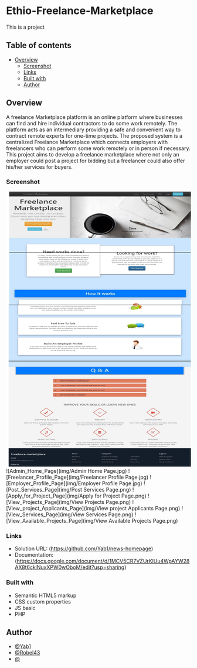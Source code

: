 # Ethio-Freelance-Marketplace

This is a project

## Table of contents

- [Overview](#overview)
  - [Screenshot](#screenshot)
  - [Links](#links)
  - [Built with](#built-with)
  - [Author](#author)

## Overview

A freelance Marketplace platform is an online platform where businesses can find and hire individual contractors to do some work remotely. The platform acts as an intermediary providing a safe and convenient way to contract remote experts for one-time projects.
The proposed system is a centralized Freelance Marketplace which connects employers with freelancers who can perform some work remotely or in person if necessary. This project aims to develop a freelance marketplace where not only an employer could post a project for bidding but a freelancer could also offer his/her services for buyers.

### Screenshot

![Landing_Page](screenshots/Landing_Page.jpg)
![Admin_Home_Page](img/Admin Home Page.jpg)
![Freelancer_Profile_Page](img/Freelancer Profile Page.jpg)
![Employer_Profile_Page](img/Employer Profile Page.jpg)
![Post_Services_Page](img/Post Services Page.png)
![Apply_for_Project_Page](img/Apply for Project Page.png)
![View_Projects_Page](img/View Projects Page.png)
![View_project_Applicants_Page](img/View project Applicants Page.png)
![View_Services_Page](img/View Services Page.png)
![View_Available_Projects_Page](img/View Available Projects Page.png)

### Links

- Solution URL: (https://github.com/Yab1/news-homepage)
- Documentation: (https://docs.google.com/document/d/1MCV5CR7VZUrKlUu4WpAYW28AX8t6cklNuxXPW0wOboM/edit?usp=sharing)

### Built with

- Semantic HTML5 markup
- CSS custom properties
- JS basic
- PHP

## Author

- [@Yab1](https://github.com/Yab1)
- [@Robel43](https://github.com/Robel43)
- [@]()
